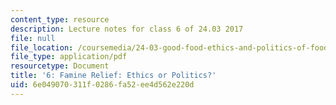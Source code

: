 ```yaml
---
content_type: resource
description: Lecture notes for class 6 of 24.03 2017
file: null
file_location: /coursemedia/24-03-good-food-ethics-and-politics-of-food-spring-2017/6e049070311f0286fa52ee4d562e220d_MIT24_03S17_lec06.pdf
file_type: application/pdf
resourcetype: Document
title: '6: Famine Relief: Ethics or Politics?'
uid: 6e049070-311f-0286-fa52-ee4d562e220d
---
```

